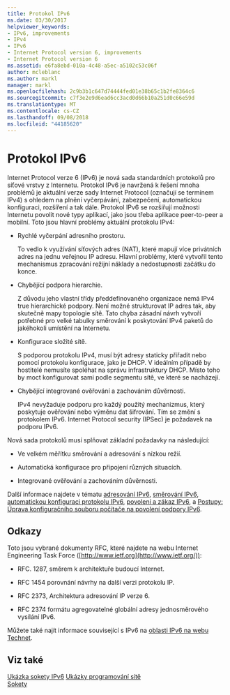 ```yaml
---
title: Protokol IPv6
ms.date: 03/30/2017
helpviewer_keywords:
- IPv6, improvements
- IPv4
- IPv6
- Internet Protocol version 6, improvements
- Internet Protocol version 6
ms.assetid: e6fa8ebd-010a-4c48-a5ec-a5102c53c06f
author: mcleblanc
ms.author: markl
manager: markl
ms.openlocfilehash: 2c9b3b1c647d74444fed01e38b65c1b2fe8364c6
ms.sourcegitcommit: c7f3e2e9d6ead6cc3acd0d66b10a251d0c66e59d
ms.translationtype: MT
ms.contentlocale: cs-CZ
ms.lasthandoff: 09/08/2018
ms.locfileid: "44185620"
---
```

# <a name="internet-protocol-version-6"></a>Protokol IPv6
Internet Protocol verze 6 (IPv6) je nová sada standardních protokolů pro síťové vrstvy z Internetu. Protokol IPv6 je navržená k řešení mnoha problémů je aktuální verze sady Internet Protocol (označují se termínem IPv4) s ohledem na plnění vyčerpávání, zabezpečení, automatickou konfiguraci, rozšíření a tak dále. Protokol IPv6 se rozšiřují možnosti Internetu povolit nové typy aplikací, jako jsou třeba aplikace peer-to-peer a mobilní. Toto jsou hlavní problémy aktuální protokolu IPv4:  
  
-   Rychlé vyčerpání adresního prostoru.  
  
     To vedlo k využívání síťových adres (NAT), které mapují více privátních adres na jednu veřejnou IP adresu. Hlavní problémy, které vytvořil tento mechanismus zpracování režijní náklady a nedostupnosti začátku do konce.  
  
-   Chybějící podpora hierarchie.  
  
     Z důvodu jeho vlastní třídy předdefinovaného organizace nemá IPv4 true hierarchické podpory. Není možné strukturovat IP adres tak, aby skutečně mapy topologie sítě. Tato chyba zásadní návrh vytvoří potřebné pro velké tabulky směrování k poskytování IPv4 paketů do jakéhokoli umístění na Internetu.  
  
-   Konfigurace složité sítě.  
  
     S podporou protokolu IPv4, musí být adresy staticky přiřadit nebo pomocí protokolu konfigurace, jako je DHCP. V ideálním případě by hostitelé nemusíte spoléhat na správu infrastruktury DHCP. Místo toho by moct konfigurovat sami podle segmentu sítě, ve které se nacházejí.  
  
-   Chybějící integrované ověřování a zachováním důvěrnosti.  
  
     IPv4 nevyžaduje podporu pro každý použitý mechanizmus, který poskytuje ověřování nebo výměnu dat šifrování. Tím se změní s protokolem IPv6. Internet Protocol security (IPSec) je požadavek na podporu IPv6.  
  
 Nová sada protokolů musí splňovat základní požadavky na následující:  
  
-   Ve velkém měřítku směrování a adresování s nízkou režií.  
  
-   Automatická konfigurace pro připojení různých situacích.  
  
-   Integrované ověřování a zachováním důvěrnosti.  
  
 Další informace najdete v tématu [adresování IPv6](../../../docs/framework/network-programming/ipv6-addressing.md), [směrování IPv6](../../../docs/framework/network-programming/ipv6-routing.md), [automatickou konfiguraci protokolu IPv6](../../../docs/framework/network-programming/ipv6-auto-configuration.md), [povolení a zákaz IPv6](../../../docs/framework/network-programming/enabling-and-disabling-ipv6.md), a [Postupy: Úprava konfiguračního souboru počítače na povolení podpory IPv6](../../../docs/framework/network-programming/how-to-modify-the-computer-configuration-file-to-enable-ipv6-support.md).  
  
## <a name="references"></a>Odkazy  
 Toto jsou vybrané dokumenty RFC, které najdete na webu Internet Engineering Task Force ([http://www.ietf.org](http://www.ietf.org/)):  
  
-   RFC. 1287, směrem k architektuře budoucí Internet.  
  
-   RFC 1454 porovnání návrhy na další verzi protokolu IP.  
  
-   RFC 2373, Architektura adresování IP verze 6.  
  
-   RFC 2374 formátu agregovatelné globální adresy jednosměrového vysílání IPv6.  
  
 Můžete také najít informace související s IPv6 na [oblasti IPv6 na webu Technet](https://go.microsoft.com/fwlink/?LinkID=179658).  
  
## <a name="see-also"></a>Viz také  
 [Ukázka sokety IPv6](https://msdn.microsoft.com/library/ms180981(v=vs.85).aspx)  
 [Ukázky programování sítě](../../../docs/framework/network-programming/network-programming-samples.md)  
 [Sokety](../../../docs/framework/network-programming/sockets.md)
